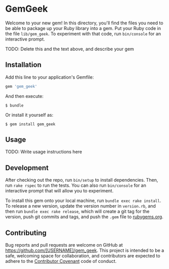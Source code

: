 # GemGeek

Welcome to your new gem! In this directory, you'll find the files you need to be able to package up your Ruby library into a gem. Put your Ruby code in the file `lib/gem_geek`. To experiment with that code, run `bin/console` for an interactive prompt.

TODO: Delete this and the text above, and describe your gem

## Installation

Add this line to your application's Gemfile:

```ruby
gem 'gem_geek'
```

And then execute:

    $ bundle

Or install it yourself as:

    $ gem install gem_geek

## Usage

TODO: Write usage instructions here

## Development

After checking out the repo, run `bin/setup` to install dependencies. Then, run `rake rspec` to run the tests. You can also run `bin/console` for an interactive prompt that will allow you to experiment.

To install this gem onto your local machine, run `bundle exec rake install`. To release a new version, update the version number in `version.rb`, and then run `bundle exec rake release`, which will create a git tag for the version, push git commits and tags, and push the `.gem` file to [rubygems.org](https://rubygems.org).

## Contributing

Bug reports and pull requests are welcome on GitHub at https://github.com/[USERNAME]/gem_geek. This project is intended to be a safe, welcoming space for collaboration, and contributors are expected to adhere to the [Contributor Covenant](contributor-covenant.org) code of conduct.

